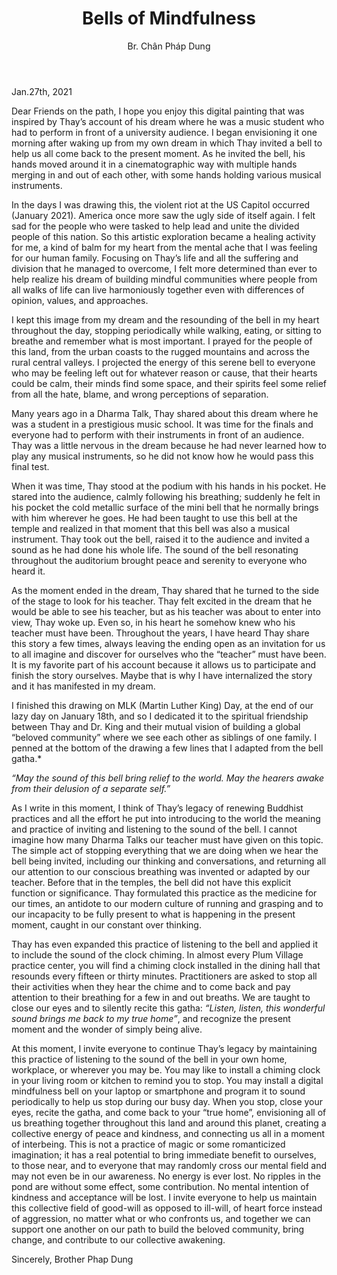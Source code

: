 ﻿---
title: Bells of Mindfulness
author: Br. Chân Pháp Dung
---

Jan.27th, 2021

Dear Friends on the path, I hope you enjoy this digital painting that was inspired by Thay’s account of his dream where he was a music student who had to perform in front of a university audience. I began envisioning it one morning after waking up from my own dream in which Thay invited a bell to help us all come back to the present moment. As he invited the bell, his hands moved around it in a cinematographic way with multiple hands merging in and out of each other, with some hands holding various musical instruments. 

In the days I was drawing this, the violent riot at the US Capitol occurred (January 2021). America once more saw the ugly side of itself again. I felt sad for the people who were tasked to help lead and unite the divided people of this nation. So this artistic exploration became a healing activity for me, a kind of balm for my heart from the mental ache that I was feeling for our human family. Focusing on Thay’s life and all the suffering and division that he managed to overcome, I felt more determined than ever to help realize his dream of building mindful communities where people from all walks of life can live harmoniously together even with differences of opinion, values, and approaches.  

I kept this image from my dream and the resounding of the bell in my heart throughout the day, stopping periodically while walking, eating, or sitting to breathe and remember what is most important. I prayed for the people of this land, from the urban coasts to the rugged mountains and across the rural central valleys. I projected the energy of this serene bell to everyone who may be feeling left out for whatever reason or cause, that their hearts could be calm, their minds find some space, and their spirits feel some relief from all the hate, blame, and wrong perceptions of separation.  

Many years ago in a Dharma Talk, Thay shared about this dream where he was a student in a prestigious music school. It was time for the finals and everyone had to perform with their instruments in front of an audience. Thay was a little nervous in the dream because he had never learned how to play any musical instruments, so he did not know how he would pass this final test.  

When it was time, Thay stood at the podium with his hands in his pocket. He stared into the audience, calmly following his breathing; suddenly he felt in his pocket the cold metallic surface of the mini bell that he normally brings with him wherever he goes. He had been taught to use this bell at the temple and realized in that moment that this bell was also a musical instrument. Thay took out the bell, raised it to the audience and invited a sound as he had done his whole life. The sound of the bell resonating throughout the auditorium brought peace and serenity to everyone who heard it. 

As the moment ended in the dream, Thay shared that he turned to the side of the stage to look for his teacher. Thay felt excited in the dream that he would be able to see his teacher, but as his teacher was about to enter into view, Thay woke up. Even so, in his heart he somehow knew who his teacher must have been. Throughout the years, I have heard Thay share this story a few times, always leaving the ending open as an invitation for us to all imagine and discover for ourselves who the “teacher” must have been. It is my favorite part of his account because it allows us to participate and finish the story ourselves. Maybe that is why I have internalized the story and it has manifested in my dream.  

I finished this drawing on MLK (Martin Luther King) Day, at the end of our lazy day on January 18th, and so I dedicated it to the spiritual friendship between Thay and Dr. King and their mutual vision of building a global “beloved community” where we see each other as siblings of one family.  I penned at the bottom of the drawing a few lines that I adapted from the bell gatha.* 

*“May the sound of this bell bring relief to the world. 
May the hearers awake from their delusion of a separate self.”*  

As I write in this moment, I think of Thay’s legacy of renewing Buddhist practices and all the effort he put into introducing to the world the meaning and practice of inviting and listening to the sound of the bell. I cannot imagine how many Dharma Talks our teacher must have given on this topic. The simple act of stopping everything that we are doing when we hear the bell being  invited, including our thinking and conversations, and returning all our attention to our conscious breathing was invented or adapted by our teacher. Before that in the temples, the bell did not have this explicit function or significance. Thay formulated this practice as the medicine for our times, an antidote to our modern culture of running and grasping and to our incapacity to be fully present to what is happening in the present moment, caught in our constant over thinking. 

Thay has even expanded this practice of listening to the bell and applied it to include the sound of the clock chiming. In almost every Plum Village practice center, you will find a chiming clock installed in the dining hall that resounds every fifteen or thirty minutes. Practitioners are asked to stop all their activities when they hear the chime and to come back and pay attention to their breathing for a few in and out breaths. We are taught to close our eyes and to silently recite this gatha: *“Listen, listen, this wonderful sound brings me back to my true home”*, and recognize the present moment and the wonder of simply being alive.

At this moment, I invite everyone to continue Thay’s legacy by maintaining this practice of listening to the sound of the bell in your own home, workplace, or wherever you may be. You may like to install a chiming clock in your living room or kitchen to remind you to stop. You may install a digital mindfulness bell on your laptop or smartphone and program it to sound periodically to help us stop during our busy day. When you stop, close your eyes, recite the gatha, and come back to your “true home”, envisioning all of us breathing together throughout this land and around this planet, creating a collective energy of peace and kindness, and connecting us all in a moment of interbeing. This is not a practice of magic or some romanticized imagination; it has a real potential to bring immediate benefit to ourselves, to those near, and to everyone that may randomly cross our mental field and may not even be in our awareness. No energy is ever lost. No ripples in the pond are without some effect, some contribution. No mental intention of kindness and acceptance will be lost. I invite everyone to help us maintain this collective field of good-will as opposed to ill-will, of heart force instead of aggression, no matter what or who confronts us, and together we can support one another on our path to build the beloved community, bring change, and contribute to our collective awakening.

Sincerely, 
Brother Phap Dung 



